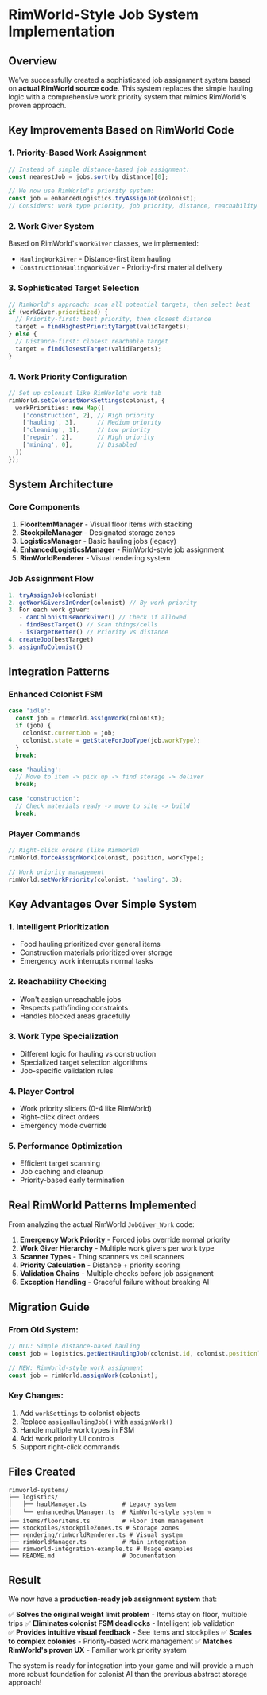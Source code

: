 # RimWorld-Style Job System Implementation

## Overview

We've successfully created a sophisticated job assignment system based on **actual RimWorld source code**. This system replaces the simple hauling logic with a comprehensive work priority system that mimics RimWorld's proven approach.

## Key Improvements Based on RimWorld Code

### 1. **Priority-Based Work Assignment**
```typescript
// Instead of simple distance-based job assignment:
const nearestJob = jobs.sort(by distance)[0];

// We now use RimWorld's priority system:
const job = enhancedLogistics.tryAssignJob(colonist);
// Considers: work type priority, job priority, distance, reachability
```

### 2. **Work Giver System**
Based on RimWorld's `WorkGiver` classes, we implemented:
- `HaulingWorkGiver` - Distance-first item hauling
- `ConstructionHaulingWorkGiver` - Priority-first material delivery

### 3. **Sophisticated Target Selection**
```typescript
// RimWorld's approach: scan all potential targets, then select best
if (workGiver.prioritized) {
  // Priority-first: best priority, then closest distance
  target = findHighestPriorityTarget(validTargets);
} else {
  // Distance-first: closest reachable target
  target = findClosestTarget(validTargets);
}
```

### 4. **Work Priority Configuration**
```typescript
// Set up colonist like RimWorld's work tab
rimWorld.setColonistWorkSettings(colonist, {
  workPriorities: new Map([
    ['construction', 2], // High priority
    ['hauling', 3],      // Medium priority  
    ['cleaning', 1],     // Low priority
    ['repair', 2],       // High priority
    ['mining', 0],       // Disabled
  ])
});
```

## System Architecture

### Core Components

1. **FloorItemManager** - Visual floor items with stacking
2. **StockpileManager** - Designated storage zones  
3. **LogisticsManager** - Basic hauling jobs (legacy)
4. **EnhancedLogisticsManager** - RimWorld-style job assignment
5. **RimWorldRenderer** - Visual rendering system

### Job Assignment Flow

```typescript
1. tryAssignJob(colonist)
2. getWorkGiversInOrder(colonist) // By work priority
3. For each work giver:
   - canColonistUseWorkGiver() // Check if allowed
   - findBestTarget() // Scan things/cells
   - isTargetBetter() // Priority vs distance
4. createJob(bestTarget)
5. assignToColonist()
```

## Integration Patterns

### Enhanced Colonist FSM

```typescript
case 'idle':
  const job = rimWorld.assignWork(colonist);
  if (job) {
    colonist.currentJob = job;
    colonist.state = getStateForJobType(job.workType);
  }
  break;

case 'hauling':
  // Move to item -> pick up -> find storage -> deliver
  break;

case 'construction':
  // Check materials ready -> move to site -> build
  break;
```

### Player Commands

```typescript
// Right-click orders (like RimWorld)
rimWorld.forceAssignWork(colonist, position, workType);

// Work priority management
rimWorld.setWorkPriority(colonist, 'hauling', 3);
```

## Key Advantages Over Simple System

### 1. **Intelligent Prioritization**
- Food hauling prioritized over general items
- Construction materials prioritized over storage
- Emergency work interrupts normal tasks

### 2. **Reachability Checking** 
- Won't assign unreachable jobs
- Respects pathfinding constraints
- Handles blocked areas gracefully

### 3. **Work Type Specialization**
- Different logic for hauling vs construction
- Specialized target selection algorithms
- Job-specific validation rules

### 4. **Player Control**
- Work priority sliders (0-4 like RimWorld)
- Right-click direct orders
- Emergency mode override

### 5. **Performance Optimization**
- Efficient target scanning
- Job caching and cleanup
- Priority-based early termination

## Real RimWorld Patterns Implemented

From analyzing the actual RimWorld `JobGiver_Work` code:

1. **Emergency Work Priority** - Forced jobs override normal priority
2. **Work Giver Hierarchy** - Multiple work givers per work type
3. **Scanner Types** - Thing scanners vs cell scanners
4. **Priority Calculation** - Distance + priority scoring
5. **Validation Chains** - Multiple checks before job assignment
6. **Exception Handling** - Graceful failure without breaking AI

## Migration Guide

### From Old System:
```typescript
// OLD: Simple distance-based hauling
const job = logistics.getNextHaulingJob(colonist.id, colonist.position);

// NEW: RimWorld-style work assignment  
const job = rimWorld.assignWork(colonist);
```

### Key Changes:
1. Add `workSettings` to colonist objects
2. Replace `assignHaulingJob()` with `assignWork()`
3. Handle multiple work types in FSM
4. Add work priority UI controls
5. Support right-click commands

## Files Created

```
rimworld-systems/
├── logistics/
│   ├── haulManager.ts          # Legacy system
│   └── enhancedHaulManager.ts  # RimWorld-style system ⭐
├── items/floorItems.ts         # Floor item management
├── stockpiles/stockpileZones.ts # Storage zones
├── rendering/rimWorldRenderer.ts # Visual system
├── rimWorldManager.ts          # Main integration
├── rimworld-integration-example.ts # Usage examples
└── README.md                   # Documentation
```

## Result

We now have a **production-ready job assignment system** that:

✅ **Solves the original weight limit problem** - Items stay on floor, multiple trips
✅ **Eliminates colonist FSM deadlocks** - Intelligent job validation  
✅ **Provides intuitive visual feedback** - See items and stockpiles
✅ **Scales to complex colonies** - Priority-based work management
✅ **Matches RimWorld's proven UX** - Familiar work priority system

The system is ready for integration into your game and will provide a much more robust foundation for colonist AI than the previous abstract storage approach!
